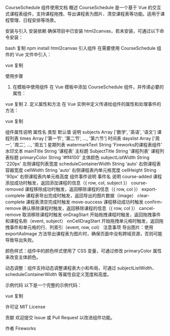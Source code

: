 CourseSchedule 组件使用文档
概述
CourseSchedule 是一个基于 Vue 的交互式课程表组件，支持课程拖拽、导出课程表为图片、清空课程表等功能。适用于课程管理、日程安排等场景。

安装与引入
安装依赖
确保项目中已安装 html2canvas，若未安装，可通过以下命令安装：

bash
复制
npm install html2canvas
引入组件
在需要使用 CourseSchedule 组件的 Vue 文件中引入：

vue
复制
<script>
import CourseSchedule from 'course-schedule'; // 替换为实际路径

export default {
  components: {
    CourseSchedule
  }
};
</script>
使用步骤
1. 在模板中使用组件
在 Vue 模板中添加 CourseSchedule 组件，并传递必要的属性：

vue
复制
<template>
  <div>
    <CourseSchedule
      :subjects="subjects"
      :times="times"
      :dayslist="dayslist"
      :watermarkText="watermarkText"
      :mainTitle="mainTitle"
      :SubjectTitle="SubjectTitle"
      :primaryColor="primaryColor"
      :subjectListWidth="subjectListWidth"
      :scheduleContainerWidth="scheduleContainerWidth"
      :cellWidth="cellWidth"
      :cellHeight="cellHeight"
      @course-added="onCourseAdded"
      @course-removed="onCourseRemoved"
      @export-complete="onExportComplete"
      @clear-complete="onClearComplete"
      @move-success="onMoveSuccess"
      @confirm-remove="onConfirmRemove"
      @cancel-remove="onCancelRemove"
      @onDragStart="onDragStart"
      @onCellDragStart="onCellDragStart"
    />
  </div>
</template>
2. 定义属性和方法
在 Vue 实例中定义传递给组件的属性和处理事件的方法：

vue
复制
<script>
export default {
  data() {
    return {
      subjects: ['数学', '英语', '语文'],
      times: ['第一节', '第二节', '第三节', '第四节', '第五节', '第六节'],
      dayslist: ['周一', '周二', '周三', '周四', '周五'],
      watermarkText: 'Fireworks的课程表组件',
      mainTitle: '课程表',
      SubjectTitle: '课程列表',
      primaryColor: '#ff4100',
      subjectListWidth: '220px',
      scheduleContainerWidth: 'auto',
      cellWidth: 'auto',
      cellHeight: '90px'
    };
  },
  methods: {
    onCourseAdded(payload) {
      console.log('课程添加成功', payload);
    },
    onCourseRemoved(payload) {
      console.log('课程移除成功', payload);
    },
    onExportComplete(image) {
      console.log('课程表导出完成', image);
    },
    onClearComplete() {
      console.log('课程表已清空');
    },
    onMoveSuccess() {
      console.log('课程移动成功');
    },
    onConfirmRemove(payload) {
      console.log('确认移除课程', payload);
    },
    onCancelRemove() {
      console.log('取消移除课程');
    },
    onDragStart(event, subject) {
      console.log('开始拖拽课程', subject);
    },
    onCellDragStart(event, row, col) {
      console.log('开始拖拽单元格', row, col);
    }
  }
};
</script>
组件属性说明
属性名	类型	默认值	说明
subjects	Array	['数学', '英语', '语文']	课程列表
times	Array	['第一节', '第二节', ..., '第六节']	时间表
dayslist	Array	['周一', '周二', ..., '周五']	星期列表
watermarkText	String	'Fireworks的课程表组件'	水印文本
mainTitle	String	'课程表'	主标题
SubjectTitle	String	'课程列表'	课程列表标题
primaryColor	String	'#ff4100'	主体颜色
subjectListWidth	String	'220px'	左侧课程列表宽度
scheduleContainerWidth	String	'auto'	右侧课程表容器宽度
cellWidth	String	'auto'	右侧课程表内单元格宽度
cellHeight	String	'90px'	右侧课程表内单元格高度
组件事件说明
事件名	说明
course-added	课程添加成功时触发，返回添加课程的信息（{ row, col, subject }）
course-removed	课程移除成功时触发，返回移除课程的信息（{ row, col }）
export-complete	课程表导出完成时触发，返回导出的图片数据（image）
clear-complete	课程表清空完成时触发
move-success	课程移动成功时触发
confirm-remove	确认移除课程时触发，返回移除课程的信息（{ row, col }）
cancel-remove	取消移除课程时触发
onDragStart	开始拖拽课程时触发，返回拖拽事件和课程名称（event, subject）
onCellDragStart	开始拖拽单元格时触发，返回拖拽事件和单元格的行、列索引（event, row, col）
注意事项
导出图片：使用 exportAsImage 方法导出课程表为图片时，确保页面中没有跨域资源，否则可能导致导出失败。

颜色样式：组件中的颜色样式使用了 CSS 变量，可通过修改 primaryColor 属性来改变主体颜色。

动态调整：组件支持动态调整课程表大小和布局，可通过 subjectListWidth、scheduleContainerWidth 等属性自定义宽度和高度。

示例代码
以下是一个完整的示例代码：

vue
复制
<template>
  <div>
    <CourseSchedule
      :subjects="subjects"
      :times="times"
      :dayslist="dayslist"
      :watermarkText="watermarkText"
      :mainTitle="mainTitle"
      :SubjectTitle="SubjectTitle"
      :primaryColor="primaryColor"
      :subjectListWidth="subjectListWidth"
      :scheduleContainerWidth="scheduleContainerWidth"
      :cellWidth="cellWidth"
      :cellHeight="cellHeight"
      @course-added="onCourseAdded"
      @course-removed="onCourseRemoved"
      @export-complete="onExportComplete"
      @clear-complete="onClearComplete"
      @move-success="onMoveSuccess"
      @confirm-remove="onConfirmRemove"
      @cancel-remove="onCancelRemove"
      @onDragStart="onDragStart"
      @onCellDragStart="onCellDragStart"
    />
  </div>
</template>

<script>
import CourseSchedule from 'course-schedule'; // 替换为实际路径

export default {
  components: {
    CourseSchedule
  },
  data() {
    return {
      subjects: ['数学', '英语', '语文'],
      times: ['第一节', '第二节', '第三节', '第四节', '第五节', '第六节'],
      dayslist: ['周一', '周二', '周三', '周四', '周五'],
      watermarkText: 'Fireworks的课程表组件',
      mainTitle: '课程表',
      SubjectTitle: '课程列表',
      primaryColor: '#ff4100',
      subjectListWidth: '220px',
      scheduleContainerWidth: 'auto',
      cellWidth: 'auto',
      cellHeight: '90px'
    };
  },
  methods: {
    onCourseAdded(payload) {
      console.log('课程添加成功', payload);
    },
    onCourseRemoved(payload) {
      console.log('课程移除成功', payload);
    },
    onExportComplete(image) {
      console.log('课程表导出完成', image);
    },
    onClearComplete() {
      console.log('课程表已清空');
    },
    onMoveSuccess() {
      console.log('课程移动成功');
    },
    onConfirmRemove(payload) {
      console.log('确认移除课程', payload);
    },
    onCancelRemove() {
      console.log('取消移除课程');
    },
    onDragStart(event, subject) {
      console.log('开始拖拽课程', subject);
    },
    onCellDragStart(event, row, col) {
      console.log('开始拖拽单元格', row, col);
    }
  }
};
</script>
许可证
MIT License

贡献
欢迎提交 Issue 或 Pull Request 以改进组件功能。

作者
Fireworks